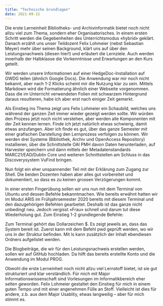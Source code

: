 ```yaml
---
title: "Technische Grundlagen"
date: 2021-09-15
---
```


Die erste Lerneinheit Bibliotheks- und Archivinformatik bietet noch nicht allzu viel zum Thema, sondern eher Organisatorisches. In einem ersten Schritt werden die Gegebenheiten des Unterrichtsmodus «hybrid» geklärt. Danach erzählt uns unser Teildozent Felix Lohmeier (nebst Sebastian Meyer) mehr über seinen Background, klärt uns auf über den Leistungsnachweis (diesen hier!) und erläutert die Lernziele. Auch werden innerhalb der Halbklasse die Vorkenntnisse und Erwartungen an den Kurs geteilt. 

Wir werden unsere Informationen auf einer HedgeDoc-Installation auf GWDG teilen (ähnlich Google Docs). Die Anwendung war mir noch nicht bekannt, aber nach 1-2 Klicks scheint mir die Nutzung klar zu sein. Mittels Markdown wird die Formatierung ähnlich einer Webseite vorgenommen. Dass die im Unterricht verwendeten Folien mit schwarzem Hintergrund daraus resultieren, habe ich aber erst nach einiger Zeit gemerkt. 

Als Einstieg ins Thema zeigt uns Felix Lohmeier ein Schaubild, welches uns während der ganzen Zeit immer wieder gezeigt werden sollte. Wir würden den Prozess jetzt noch nicht verstehen, aber werden alle Komponenten mit der Zeit kennen lernen. Finde ich jetzt natürlich etwas schwierig, damit etwas anzufangen. Aber ich finde es gut, über das ganze Semester mit einer grafischen Darstellung den Lernprozess verfolgen zu können. Wir werden drei Systeme (Bibliothek, Archiv und OpenAccess Repository) installieren, über die Schnittstelle OAI PMH davon Daten herunterladen, auf Harvester speichern und dann mittels der Metadatenstandards MARC21/EAD/Dublin Core und weiteren Schnittstellen am Schluss in das Discoverysystem VuFind bringen. 

Nun folgt ein eher unspannender Teil mit der Erklärung zum Zugang zur Shell. Die beiden Dozenten haben aber alles gut vorbereitet und dokumentiert, so dass es zu keinen grossen Verzögerungen kommt. 

In einer ersten Fingerübung sollen wir uns nun mit dem Terminal von Ubuntu und dessen Befehle bekanntmachen. Wie bereits erwähnt hatten wir im Modul ARIS im Frühjahrsemester 2020 bereits mit diesem Terminal und den dazugehörigen Befehlen gearbeitet. Deshalb ist das ganze nicht unbedingt neu. Jedoch vergisst «Frau» schnell und darum tut diese Wiederholung gut. Zum Einstieg 1-2 grundlegende Befehle: 

Zum Terminal gehört das Dollarzeichen $. Es zeigt jeweils an, dass das System bereit ist. Zuerst kann mit dem Befehl pwd geprüft werden, wo wir uns in der Struktur befinden. Mit ls kann zusätzlich der Inhalt ebendiesen Ordners aufgelistet werden. 
 

Die Blogbeiträge, die wir für den Leistungsnachweis erstellen werden, sollen wir auf GitHub hochladen. Da hilft das bereits erstellte Konto und die Anwendung im Modul PROG. 

Obwohl die erste Lerneinheit noch nicht allzu viel Lernstoff bietet, ist sie gut strukturiert und klar verständlich. Für mich mit Major Informationswissenschaft sind Vorlesungen im Informatikbereich eher selten geworden. Felix Lohmeier gestaltet den Einstieg für mich in einem guten Tempo und mit einer angenehmen Fülle an Stoff. Vielleicht ist dies für andere, z.b. aus dem Major Usablity, etwas langweilig – aber für mich stimmt es. 
